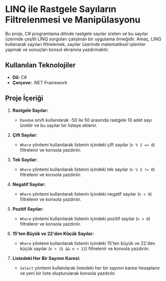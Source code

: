 # LINQ ile Rastgele Sayıların Filtrelenmesi ve Manipülasyonu

Bu proje, C# programlama dilinde rastgele sayılar üreten ve bu sayılar üzerinde çeşitli LINQ sorguları çalıştıran bir uygulama örneğidir. Amaç, LINQ kullanarak sayıları filtrelemek, sayılar üzerinde matematiksel işlemler yapmak ve sonuçları konsol ekranına yazdırmaktır.

## Kullanılan Teknolojiler

- **Dil:** C#
- **Çerçeve:** .NET Framework

## Proje İçeriği

1. **Rastgele Sayılar:**
   - `Random` sınıfı kullanılarak -50 ile 50 arasında rastgele 10 adet sayı üretilir ve bu sayılar bir listeye eklenir.

2. **Çift Sayılar:**
   - `Where` yöntemi kullanılarak listenin içindeki çift sayılar (`n % 2 == 0`) filtrelenir ve konsola yazdırılır.

3. **Tek Sayılar:**
   - `Where` yöntemi kullanılarak listenin içindeki tek sayılar (`n % 2 != 0`) filtrelenir ve konsola yazdırılır.

4. **Negatif Sayılar:**
   - `Where` yöntemi kullanılarak listenin içindeki negatif sayılar (`n < 0`) filtrelenir ve konsola yazdırılır.

5. **Pozitif Sayılar:**
   - `Where` yöntemi kullanılarak listenin içindeki pozitif sayılar (`n > 0`) filtrelenir ve konsola yazdırılır.

6. **15'ten Büyük ve 22'den Küçük Sayılar:**
   - `Where` yöntemi kullanılarak listenin içindeki 15'ten büyük ve 22'den küçük sayılar (`n > 15 && n < 22`) filtrelenir ve konsola yazdırılır.

7. **Listedeki Her Bir Sayının Karesi:**
   - `Select` yöntemi kullanılarak listedeki her bir sayının karesi hesaplanır ve yeni bir liste oluşturularak konsola yazdırılır.
